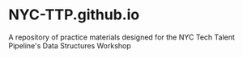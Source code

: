 # NYC-TTP.github.io
A repository of practice materials designed for the NYC Tech Talent Pipeline's Data Structures Workshop

